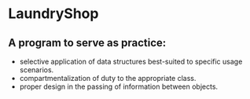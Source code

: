 # LaundryShop
## A program to serve as practice:
- selective application of data structures best-suited to specific usage scenarios. 
- compartmentalization of duty to the appropriate class.
- proper design in the passing of information between objects. 